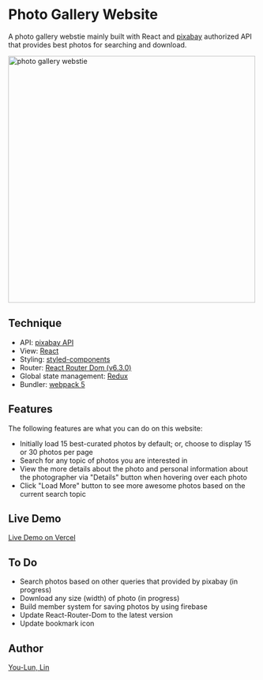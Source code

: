 # Photo Gallery Website

A photo gallery webstie mainly built with React and [pixabay](https://pixabay.com) authorized API that provides best photos for searching and download.

<img src="https://github.com/urlun0404/Photo-Gallery-React/blob/main/photo-gallery-website.jpg?raw=true" alt="photo gallery webstie" style="width: 500px;"/>

## Technique

- API: [pixabay API](https://pixabay.com/api/ 'pixabay API docs')
- View: [React](https://reactjs.org/ 'React official website')
- Styling: [styled-components](https://styled-components.com/ 'styled components official website')
- Router: [React Router Dom (v6.3.0)](https://reactrouter.com/en/v6.3.0 'React Router Dom v6.3.0 docs')
- Global state management: [Redux](https://redux.js.org/ 'Redux webstie')
- Bundler: [webpack 5](https://webpack.js.org/ 'webpack website')

## Features

The following features are what you can do on this website:

- Initially load 15 best-curated photos by default; or, choose to display 15 or 30 photos per page
- Search for any topic of photos you are interested in
- View the more details about the photo and personal information about the photographer via "Details" button when hovering over each photo
- Click "Load More" button to see more awesome photos based on the current search topic

## Live Demo

[Live Demo on Vercel](#)

## To Do

- Search photos based on other queries that provided by pixabay (in progress)
- Download any size (width) of photo (in progress)
- Build member system for saving photos by using firebase
- Update React-Router-Dom to the latest version
- Update bookmark icon

## Author

[You-Lun, Lin](#)
